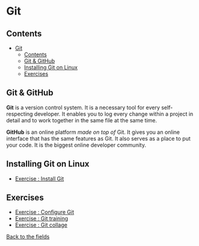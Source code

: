 # Git

## Contents

- [Git](#git)
  - [Contents](#contents)
  - [Git & GitHub](#git--github)
  - [Installing Git on Linux](#installing-git-on-linux)
  - [Exercises](#exercises)

## Git & GitHub

**Git** is a version control system. It is a necessary tool for every self-respecting developer. It enables you to log every change within a project in detail and to work together in the same file at the same time.

**GitHub** is an online platform _made on top of_ Git. It gives you an online interface that has the same features as Git.
It also serves as a place to put your code. It is the biggest online developer community.

## Installing Git on Linux

- [Exercise : Install Git](1.Installing-Git.md)

## Exercises

- [Exercise : Configure Git](2.Configure-Git.md)
- [Exercise : Git training](3.Git-Training.md)
- [Exercise : Git collage](4.Git-Collage.md)

[Back to the fields](../)
